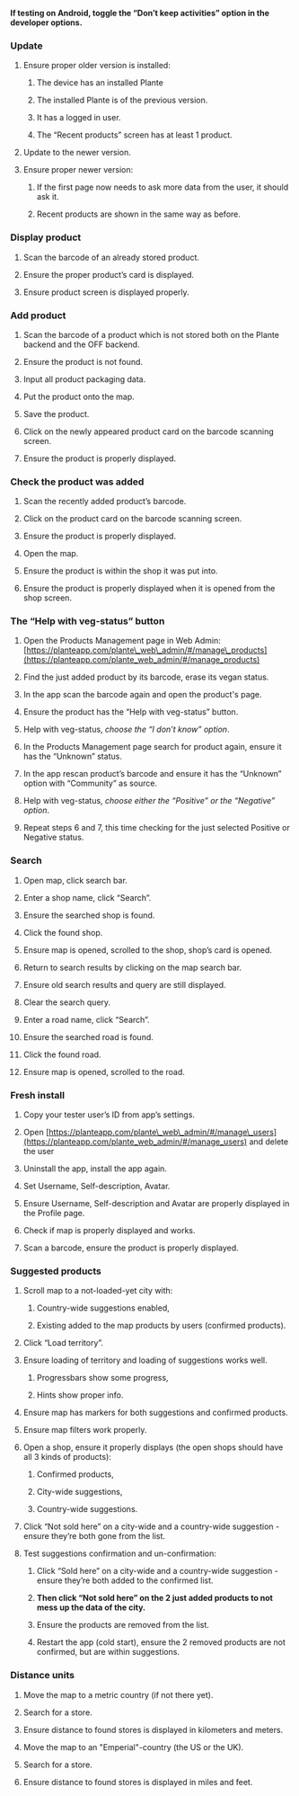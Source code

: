 **If testing on Android, toggle the “Don’t keep activities” option in the developer options.**

### Update

1.  Ensure proper older version is installed:
    
    1.  The device has an installed Plante
        
    2.  The installed Plante is of the previous version.
        
    3.  It has a logged in user.
        
    4.  The “Recent products” screen has at least 1 product.
        
2.  Update to the newer version.
    
3.  Ensure proper newer version:
    
    1.  If the first page now needs to ask more data from the user, it should ask it.
        
    2.  Recent products are shown in the same way as before.
        

### Display product

1.  Scan the barcode of an already stored product.
    
2.  Ensure the proper product’s card is displayed.
    
3.  Ensure product screen is displayed properly.
    

### Add product

1.  Scan the barcode of a product which is not stored both on the Plante backend and the OFF backend.
    
2.  Ensure the product is not found.
    
3.  Input all product packaging data.
    
4.  Put the product onto the map.
    
5.  Save the product.
    
6.  Click on the newly appeared product card on the barcode scanning screen.
    
7.  Ensure the product is properly displayed.
    

### Check the product was added

1.  Scan the recently added product’s barcode.
    
2.  Click on the product card on the barcode scanning screen.
    
3.  Ensure the product is properly displayed.
    
4.  Open the map.
    
5.  Ensure the product is within the shop it was put into.
    
6.  Ensure the product is properly displayed when it is opened from the shop screen.
    

### The “Help with veg-status” button

1.  Open the Products Management page in Web Admin: [https://planteapp.com/plante\_web\_admin/#/manage\_products](https://planteapp.com/plante_web_admin/#/manage_products)
    
2.  Find the just added product by its barcode, erase its vegan status.
    
3.  In the app scan the barcode again and open the product's page.
    
4.  Ensure the product has the “Help with veg-status” button.
    
5.  Help with veg-status, _choose the “I don’t know” option_.
    
6.  In the Products Management page search for product again, ensure it has the “Unknown” status.
    
7.  In the app rescan product’s barcode and ensure it has the “Unknown” option with “Community” as source.
    
8.  Help with veg-status, _choose either the “Positive” or the “Negative” option_.
    
9.  Repeat steps 6 and 7, this time checking for the just selected Positive or Negative status.
    

### Search

1.  Open map, click search bar.
    
2.  Enter a shop name, click “Search”.
    
3.  Ensure the searched shop is found.
    
4.  Click the found shop.
    
5.  Ensure map is opened, scrolled to the shop, shop’s card is opened.
    
6.  Return to search results by clicking on the map search bar.
    
7.  Ensure old search results and query are still displayed.
    
8.  Clear the search query.
    
9.  Enter a road name, click “Search”.
    
10.  Ensure the searched road is found.
    
11.  Click the found road.
    
12.  Ensure map is opened, scrolled to the road.
    

### Fresh install

1.  Copy your tester user’s ID from app’s settings.
    
2.  Open [https://planteapp.com/plante\_web\_admin/#/manage\_users](https://planteapp.com/plante_web_admin/#/manage_users) and delete the user
    
3.  Uninstall the app, install the app again.

4.  Set Username, Self-description, Avatar.

5.  Ensure Username, Self-description and Avatar are properly displayed in the Profile page.
    
6.  Check if map is properly displayed and works.
    
7.  Scan a barcode, ensure the product is properly displayed.
    

### Suggested products

1.  Scroll map to a not-loaded-yet city with:
    
    1.  Country-wide suggestions enabled,
        
    2.  Existing added to the map products by users (confirmed products).
        
2.  Click “Load territory”.
    
3.  Ensure loading of territory and loading of suggestions works well.
    
    1.  Progressbars show some progress,
        
    2.  Hints show proper info.
        
4.  Ensure map has markers for both suggestions and confirmed products.
    
5.  Ensure map filters work properly.
    
6.  Open a shop, ensure it properly displays (the open shops should have all 3 kinds of products):
    
    1.  Confirmed products,
        
    2.  City-wide suggestions,
        
    3.  Country-wide suggestions.
        
7.  Click “Not sold here” on a city-wide and a country-wide suggestion - ensure they’re both gone from the list.
    
8.  Test suggestions confirmation and un-confirmation:
    
    1.  Click “Sold here” on a city-wide and a country-wide suggestion - ensure they’re both added to the confirmed list.
        
    2.  **Then click “Not sold here” on the 2 just added products to not mess up the data of the city.**
        
    3.  Ensure the products are removed from the list.
        
    4.  Restart the app (cold start), ensure the 2 removed products are not confirmed, but are within suggestions.


### Distance units

1.  Move the map to a metric country (if not there yet).

2.  Search for a store.

3.  Ensure distance to found stores is displayed in kilometers and meters.

4.  Move the map to an "Emperial"-country (the US or the UK).

5.  Search for a store.

6.  Ensure distance to found stores is displayed in miles and feet.
